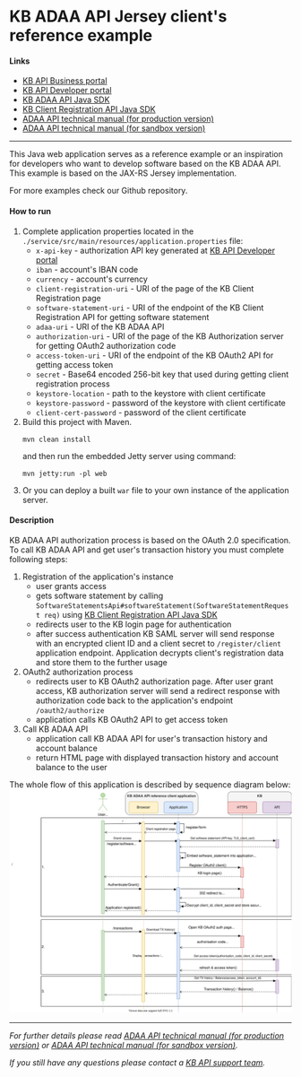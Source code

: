 # KB ADAA API Jersey client's reference example

#### Links
* [KB API Business portal](https://www.kb.cz/api)
* [KB API Developer portal](https://api.kb.cz/open/apim/store)
* [KB ADAA API Java SDK](https://github.com/komercka/adaa-client)
* [KB Client Registration API Java SDK](https://github.com/komercka/client-registration-client)
* [ADAA API technical manual (for production version)](https://www.kb.cz/getmedia/ffc70c65-cc28-4809-ad47-22b7b4361ce5/ADAA_Technical_manual_EN.pdf.aspx)
* [ADAA API technical manual (for sandbox version)](https://www.kb.cz/getmedia/3662e39f-04af-4872-bf02-eda9c05a0c11/API_Sandbox_Account-Direct-Access-API-Manual_EN.pdf.aspx)

---

This Java web application serves as a reference example or an inspiration for developers who want to develop software based on the KB ADAA API.
This example is based on the JAX-RS Jersey implementation.

For more examples check our Github repository.

#### How to run
1. Complete application properties located
in the `./service/src/main/resources/application.properties` file:
    * `x-api-key` - authorization API key generated at [KB API Developer portal](https://api.kb.cz/open/apim/store)
    * `iban` - account's IBAN code
    * `currency` - account's currency
    * `client-registration-uri` - URI of the page of the KB Client Registration page
    * `software-statement-uri` - URI of the endpoint of the KB Client Registration API for getting software statement
    * `adaa-uri` - URI of the KB ADAA API
    * `authorization-uri` - URI of the page of the KB Authorization server for getting OAuth2 authorization code
    * `access-token-uri` - URI of the endpoint of the KB OAuth2 API for getting access token
    * `secret` - Base64 encoded 256-bit key that used during getting client registration process
    * `keystore-location` - path to the keystore with client certificate
    * `keystore-password` - password of the keystore with client certificate
    * `client-cert-password` - password of the client certificate
2. Build this project with Maven.
    ```
    mvn clean install
    ```
    and then run the embedded Jetty server using command:
    ```
    mvn jetty:run -pl web
    ```
3. Or you can deploy a built `war` file to your own instance of the application server.

#### Description
KB ADAA API authorization process is based on the OAuth 2.0 specification.
To call KB ADAA API and get user's transaction history you must complete following steps:
1. Registration of the application's instance
    * user grants access
    * gets software statement by calling `SoftwareStatementsApi#softwareStatement(SoftwareStatementRequest req)` using [KB Client Registration API Java SDK](https://github.com/komercka/client-registration-client)
    * redirects user to the KB login page for authentication
    * after success authentication KB SAML server will send response with an encrypted client ID and a client secret to `/register/client` application endpoint.
    Application decrypts client's registration data and store them to the further usage
2. OAuth2 authorization process
    * redirects user to KB OAuth2 authorization page. After user grant access, KB authorization server
    will send a redirect response with authorization code back to the application's endpoint `/oauth2/authorize`
    * application calls KB OAuth2 API to get access token
3. Call KB ADAA API
    * application call KB ADAA API for user's transaction history and account balance
    * return HTML page with displayed transaction history and account balance to the user

The whole flow of this application is described by sequence diagram below:
![ADAA API example application (sequence diagram)](adaa-example-sequence-diagram.svg "ADAA API example application (sequence diagram)")

---
*For further details please read [ADAA API technical manual (for production version)](https://www.kb.cz/getmedia/ffc70c65-cc28-4809-ad47-22b7b4361ce5/ADAA_Technical_manual_EN.pdf.aspx)
or [ADAA API technical manual (for sandbox version)](https://www.kb.cz/getmedia/3662e39f-04af-4872-bf02-eda9c05a0c11/API_Sandbox_Account-Direct-Access-API-Manual_EN.pdf.aspx).*

*If you still have any questions please contact a [KB API support team](mailto:api@kb.cz).*
